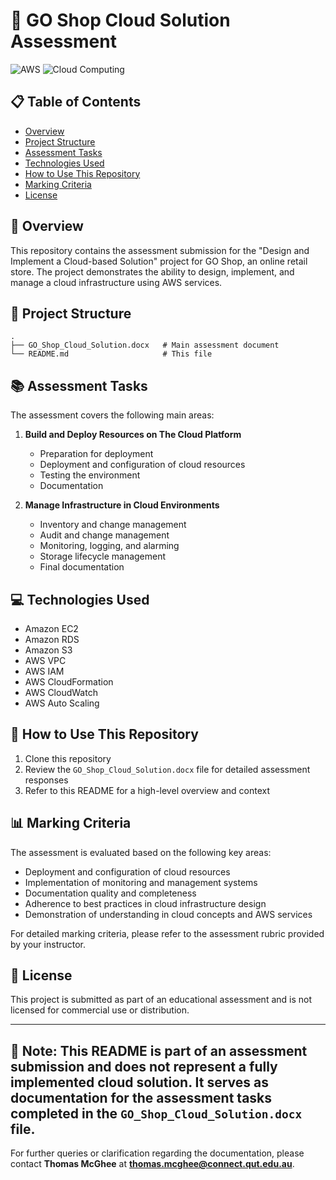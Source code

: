 # 🚀 GO Shop Cloud Solution Assessment

![AWS](https://img.shields.io/badge/AWS-%23FF9900.svg?style=for-the-badge&logo=amazon-aws&logoColor=white)
![Cloud Computing](https://img.shields.io/badge/Cloud%20Computing-0089D6?style=for-the-badge&logo=microsoft-azure&logoColor=white)

## 📋 Table of Contents
- [Overview](#overview)
- [Project Structure](#project-structure)
- [Assessment Tasks](#assessment-tasks)
- [Technologies Used](#technologies-used)
- [How to Use This Repository](#how-to-use-this-repository)
- [Marking Criteria](#marking-criteria)
- [License](#license)

## 🌟 Overview

This repository contains the assessment submission for the "Design and Implement a Cloud-based Solution" project for GO Shop, an online retail store. The project demonstrates the ability to design, implement, and manage a cloud infrastructure using AWS services.

## 📁 Project Structure

```
.
├── GO_Shop_Cloud_Solution.docx   # Main assessment document
└── README.md                     # This file
```

## 📚 Assessment Tasks

The assessment covers the following main areas:

1. **Build and Deploy Resources on The Cloud Platform**
   - Preparation for deployment
   - Deployment and configuration of cloud resources
   - Testing the environment
   - Documentation

2. **Manage Infrastructure in Cloud Environments**
   - Inventory and change management
   - Audit and change management
   - Monitoring, logging, and alarming
   - Storage lifecycle management
   - Final documentation

## 💻 Technologies Used

- Amazon EC2
- Amazon RDS
- Amazon S3
- AWS VPC
- AWS IAM
- AWS CloudFormation
- AWS CloudWatch
- AWS Auto Scaling

## 🔧 How to Use This Repository

1. Clone this repository
2. Review the `GO_Shop_Cloud_Solution.docx` file for detailed assessment responses
3. Refer to this README for a high-level overview and context

## 📊 Marking Criteria

The assessment is evaluated based on the following key areas:

- Deployment and configuration of cloud resources
- Implementation of monitoring and management systems
- Documentation quality and completeness
- Adherence to best practices in cloud infrastructure design
- Demonstration of understanding in cloud concepts and AWS services

For detailed marking criteria, please refer to the assessment rubric provided by your instructor.

## 📜 License

This project is submitted as part of an educational assessment and is not licensed for commercial use or distribution.

---

📌 **Note**: This README is part of an assessment submission and does not represent a fully implemented cloud solution. It serves as documentation for the assessment tasks completed in the `GO_Shop_Cloud_Solution.docx` file.
---

For further queries or clarification regarding the documentation, please contact **Thomas McGhee** at **thomas.mcghee@connect.qut.edu.au**.
